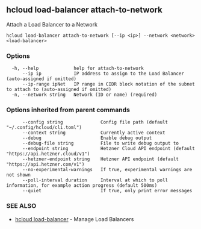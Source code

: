 ## hcloud load-balancer attach-to-network

Attach a Load Balancer to a Network

```
hcloud load-balancer attach-to-network [--ip <ip>] --network <network> <load-balancer>
```

### Options

```
  -h, --help             help for attach-to-network
      --ip ip            IP address to assign to the Load Balancer (auto-assigned if omitted)
      --ip-range ipNet   IP range in CIDR block notation of the subnet to attach to (auto-assigned if omitted)
  -n, --network string   Network (ID or name) (required)
```

### Options inherited from parent commands

```
      --config string              Config file path (default "~/.config/hcloud/cli.toml")
      --context string             Currently active context
      --debug                      Enable debug output
      --debug-file string          File to write debug output to
      --endpoint string            Hetzner Cloud API endpoint (default "https://api.hetzner.cloud/v1")
      --hetzner-endpoint string    Hetzner API endpoint (default "https://api.hetzner.com/v1")
      --no-experimental-warnings   If true, experimental warnings are not shown
      --poll-interval duration     Interval at which to poll information, for example action progress (default 500ms)
      --quiet                      If true, only print error messages
```

### SEE ALSO

* [hcloud load-balancer](hcloud_load-balancer.md)	 - Manage Load Balancers
